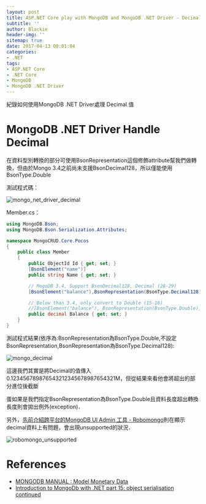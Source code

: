 ```yaml
---
layout: post
title: ASP.NET Core play with MongoDB and MongoDB .NET Driver - Decimal Convert
subtitle: ''
author: Blackie
header-img: ''
sitemap: true
date: 2017-04-13 00:01:04
categories:
- .NET
tags: 
- ASP.NET Core
- .NET Core
- MongoDB
- MongoDB .NET Driver
---
```


紀錄如何使用MongoDB .NET Driver處理 Decimal 值

<!-- More -->

# MongoDB .NET Driver Handle Decimal #

在資料型別轉換的部分可使用BsonRepresentation這個修飾attribute幫我們做轉換，但由於Mongo 3.4之前尚未支援BsonDecimal128，所以僅能使用BsonType.Double

測試程式碼：

![mongo_net_driver_decimal](mongo_net_driver_decimal.png)

Member.cs：

```csharp
using MongoDB.Bson;
using MongoDB.Bson.Serialization.Attributes;

namespace MongoCRUD.Core.Pocos
{
    public class Member
    {
        public ObjectId Id { get; set; }
        [BsonElement("name")]
        public string Name { get; set; }

        // MogoDB 3.4, Support BsonDecimal128, Decimal (28-29)
        [BsonElement("balance"),BsonRepresentation(BsonType.Decimal128)]

        // Below than 3.4, only convert to Double (15-16)
        //[BsonElement("balance"), BsonRepresentation(BsonType.Double)]
        public decimal Balance { get; set; }
    }
}
```

測試程式結果(依序為:BsonRepresentation為BsonType.Double,不設定BsonRepresentation,BsonRepresentation為BsonType.Decimal128):

![mongo_decimal](mongo_decimal.png)

這邊我們其實是將Decimal的值傳入0.123456789876543212345678987654321M，但從結果來看他會將超出的部分進位後截斷

蛋如果是我們指定BsonRepresentation為BsonType.Double且資料長度超出轉換長度則會拋出例外(exception)．

另外，[先前介紹跨平台的MongoDB UI Admin 工具 - Robomongo](https://blackie1019.github.io/2017/03/30/Robomongo-Native-and-cross-platform-MongoDB-manager/)則在顯示decimal資料上有問題，會出現unsupported的狀況．

![robomongo_unsupported](robomongo_unsupported.png)

# References #

- [MONGODB MANUAL : Model Monetary Data](https://docs.mongodb.com/manual/tutorial/model-monetary-data/#numeric-decimal)
- [Introduction to MongoDb with .NET part 15: object serialisation continued](https://dotnetcodr.com/2016/04/25/introduction-to-mongodb-with-net-part-15-object-serialisation-continued/)